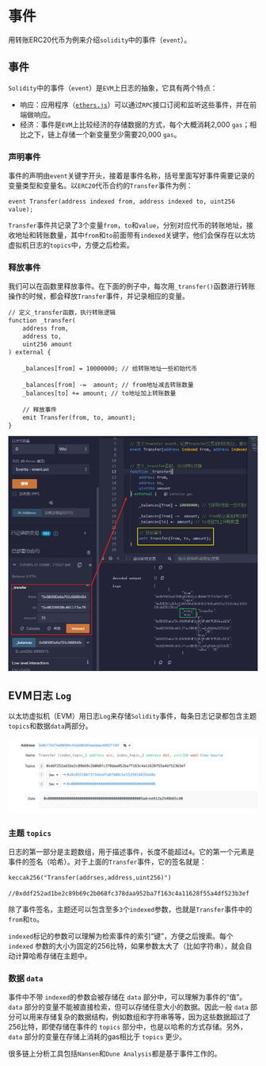 # 事件

用转账ERC20代币为例来介绍`solidity`中的事件（`event`）。

## 事件

`Solidity`中的事件（`event`）是`EVM`上日志的抽象，它具有两个特点：

- 响应：应用程序（[`ethers.js`](https://learnblockchain.cn/docs/ethers.js/api-contract.html#id18)）可以通过`RPC`接口订阅和监听这些事件，并在前端做响应。
- 经济：事件是`EVM`上比较经济的存储数据的方式，每个大概消耗2,000 `gas`；相比之下，链上存储一个新变量至少需要20,000 `gas`。

### 声明事件

事件的声明由`event`关键字开头，接着是事件名称，括号里面写好事件需要记录的变量类型和变量名。以`ERC20`代币合约的`Transfer`事件为例：

```
event Transfer(address indexed from, address indexed to, uint256 value);
```

`Transfer`事件共记录了3个变量`from`，`to`和`value`，分别对应代币的转账地址，接收地址和转账数量，其中`from`和`to`前面带有`indexed`关键字，他们会保存在以太坊虚拟机日志的`topics`中，方便之后检索。

### 释放事件

我们可以在函数里释放事件。在下面的例子中，每次用`_transfer()`函数进行转账操作的时候，都会释放`Transfer`事件，并记录相应的变量。

```solidity
// 定义_transfer函数，执行转账逻辑
function _transfer(
    address from,
    address to,
    uint256 amount
) external {

    _balances[from] = 10000000; // 给转账地址一些初始代币

    _balances[from] -=  amount; // from地址减去转账数量
    _balances[to] += amount; // to地址加上转账数量

    // 释放事件
    emit Transfer(from, to, amount);
}
```

![image-20230524155317515](imgs/image-20230524155317515.png)

## EVM日志 `Log`

以太坊虚拟机（EVM）用日志`Log`来存储`Solidity`事件，每条日志记录都包含主题`topics`和数据`data`两部分。

![img](imgs/12-3.png)

### 主题 `topics`

日志的第一部分是主题数组，用于描述事件，长度不能超过`4`。它的第一个元素是事件的签名（哈希）。对于上面的`Transfer`事件，它的签名就是：

```
keccak256("Transfer(addrses,address,uint256)")

//0xddf252ad1be2c89b69c2b068fc378daa952ba7f163c4a11628f55a4df523b3ef
```



除了事件签名，主题还可以包含至多`3`个`indexed`参数，也就是`Transfer`事件中的`from`和`to`。

`indexed`标记的参数可以理解为检索事件的索引“键”，方便之后搜索。每个 `indexed` 参数的大小为固定的256比特，如果参数太大了（比如字符串），就会自动计算哈希存储在主题中。

### 数据 `data`

事件中不带 `indexed`的参数会被存储在 `data` 部分中，可以理解为事件的“值”。`data` 部分的变量不能被直接检索，但可以存储任意大小的数据。因此一般 `data` 部分可以用来存储复杂的数据结构，例如数组和字符串等等，因为这些数据超过了256比特，即使存储在事件的 `topics` 部分中，也是以哈希的方式存储。另外，`data` 部分的变量在存储上消耗的gas相比于 `topics` 更少。



很多链上分析工具包括`Nansen`和`Dune Analysis`都是基于事件工作的。